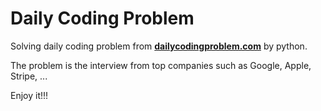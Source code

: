 # Daily Coding Problem

Solving daily coding problem from **[dailycodingproblem.com](https://www.dailycodingproblem.com/)** by python.

The problem is the interview from top companies such as Google, Apple, Stripe, ...

Enjoy it!!!